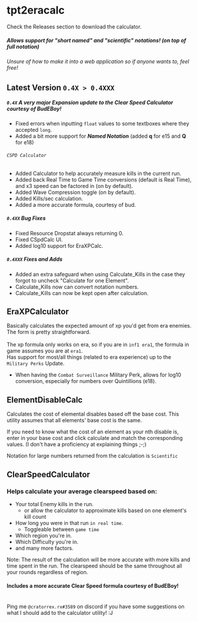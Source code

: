 # tpt2eracalc
Check the Releases section to download the calculator.
##### Allows support for "short named" and "scientific" notations! (on top of full notation)
###### Unsure of how to make it into a web application so if anyone wants to, feel free!

## Latest Version `0.4X > 0.4XXX`
##### `0.4X` A very major Expansion update to the Clear Speed Calculator courtesy of BudEBoy!
  - Fixed errors when inputting `float` values to some textboxes where they accepted `long`.
  - Added a bit more support for ***Named Notation*** (added **q** for e15 and **Q** for e18)
###### `CSPD Calculator`
  - Added Calculator to help accurately measure kills in the current run.
  - Added back Real Time to Game Time conversions (default is Real Time), and x3 speed can be factored in (on by default).
  - Added Wave Compression toggle (on by default).
  - Added Kills/sec calculation.
  - Added a more accurate formula, courtesy of bud.
##### `0.4XX` Bug Fixes
  - Fixed Resource Dropstat always returning 0.
  - Fixed CSpdCalc UI.
  - Added log10 support for EraXPCalc.
##### `0.4XXX` Fixes and Adds
  - Added an extra safeguard when using Calculate_Kills in the case they forgot to uncheck "Calculate for one Element".
  - Calculate_Kills now can convert notation numbers.
  - Calculate_Kills can now be kept open after calculation.

## EraXPCalculator
  Basically calculates the expected amount of xp you'd get from era enemies.<br/>
  The form is pretty straightforward.<br/><br/>
  The xp formula only works on era, so if you are in `inf1 era1`, the formula in game assumes you are at `era1`.<br/>
  Has support for most/all things (related to era experience) up to the `Military Perks` Update.<br/>
  - When having the `Combat Surveillance` Military Perk, allows for log10 conversion, especially for numbers over Quintillions (e18).
 
 
## ElementDisableCalc
  Calculates the cost of elemental disables based off the base cost.
  This utility assumes that all elements' base cost is the same.
  
 If you need to know what the cost of an element as your nth disable is, enter in your base cost and click calculate and match the corresponding values. (I don't have a proficiency at explaining things ;-;)
 
  Notation for large numbers returned from the calculation is `Scientific`
 

## ClearSpeedCalculator
 ### Helps calculate your average clearspeed based on:
  - Your total Enemy kills in the run.
    - or allow the calculator to approximate kills based on one element's kill count
  - How long you were in that run `in real time`.
    - Toggleable between `game time`
  - Which region you're in.
  - Which Difficulty you're in.
  - and many more factors.
  
   Note: The result of the calculation will be more accurate with more kills and time spent in the run.
      The clearspeed should be the same throughout all your rounds regardless of region.
   #### Includes a more accurate Clear Speed formula courtesy of BudEBoy!

   #  
   Ping me `@cratorrex.rx#3589` on discord if you have some suggestions on what I should add to the calculator utility! :J
   #

